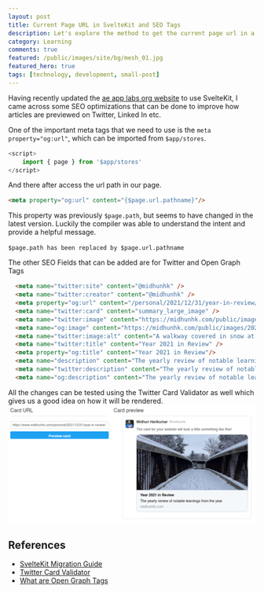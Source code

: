 ```yaml
---
layout: post
title: Current Page URL in SvelteKit and SEO Tags
description: Let's explore the method to get the current page url in a SveletKit app, and additionally Twitter and Open Graph tags for SEO
category: Learning
comments: true
featured: /public/images/site/bg/mesh_01.jpg
featured_hero: true
tags: [technology, development, small-post]
---
```

Having recently updated the [ae app labs org website](https://ae-app-labs.github.io/) to use SvelteKit, I came across some SEO optimizations that can be done to improve how articles are previewed on Twitter, Linked In etc.
<!-- more -->  

One of the important meta tags that we need to use is the `meta property="og:url"`, which can be imported from `$app/stores`.
```javascript
<script>
	import { page } from '$app/stores'
</script>
```

And there after access the url path in our page.
```html
<meta property="og:url" content="{$page.url.pathname}"/>
```
This property was previously `$page.path`, but seems to have changed in the latest version.
Luckily the compiler was able to understand the intent and provide a helpful message.

`$page.path has been replaced by $page.url.pathname`

The other SEO Fields that can be added are for Twitter and Open Graph Tags

```html
  <meta name="twitter:site" content="@midhunhk" />
  <meta name="twitter:creator" content="@midhunhk" />
  <meta property="og:url" content="/personal/2021/12/31/year-in-review/"/>
  <meta name="twitter:card" content="summary_large_image" />
  <meta name="twitter:image" content="https://midhunhk.com/public/images/2021/12/winter_2021.jpg" />
  <meta name="og:image" content="https://midhunhk.com/public/images/2021/12/winter_2021.jpg" />  
  <meta name="twitter:image:alt" content="A walkway covered in snow at a Scarborough park in Winter" />
  <meta name="twitter:title" content="Year 2021 in Review" />
  <meta property="og:title" content="Year 2021 in Review"/>  
  <meta name="description" content="The yearly review of notable learnings from the year">
  <meta name="twitter:description" content="The yearly review of notable learnings from the year" />
  <meta name="og:description" content="The yearly review of notable learnings from the year">  
```

All the changes can be tested using the Twitter Card Validator as well which gives us a good idea on how it will be rendered.
![Twitter Card Validator](/public/images/2022/06/24/twitter_card_validator.png)

## References
 - [SvelteKit Migration Guide](https://kit.svelte.dev/docs/modules#$app-stores)
 - [Twitter Card Validator](https://cards-dev.twitter.com/validator)
 - [What are Open Graph Tags](https://redclayinteractive.com/what-are-open-graph-tags/)
